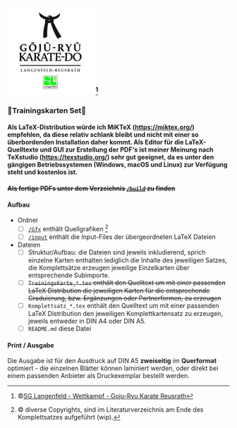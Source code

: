 ### ![Goju Ryu Karate Reusrath](/Gfx/sglgrkr/GJRKDR_s.jpg)[^1]
### :punch:Trainingskarten Set:martial_arts_uniform:
#### Als LaTeX-Distribution würde ich MiKTeX (https://miktex.org/) empfehlen, da diese relativ schlank bleibt und nicht mit einer so überbordenden Installation daher kommt. Als Editor für die LaTeX-Quelltexte und GUI zur Erstellung der PDF's ist meiner Meinung nach TeXstudio (https://texstudio.org/) sehr gut geeignet, da es unter den gängigen Betriebssystemen  (Windows, macOS und Linux) zur Verfügung steht und kostenlos ist.
#### ~~Als fertige PDFs unter dem Verzeichnis [`/build`](build/) zu finden~~
#### Aufbau
- Ordner
  - [ ] [`/Gfx`](Gfx/) enthält Quellgrafiken [^2]
  - [ ] [`/input`](input/) enthält die Input-Files der übergeordneten LaTeX Dateien
- Dateien
  - [ ] Struktur/Aufbau: die Dateien sind jeweils inkludierend, sprich einzelne Karten enthalten lediglich die Inhalte des jeweiligen Satzes, die Komplettsätze erzeugen jeweilige Einzelkarten über entsprechende Subimporte.
  - [ ] ~~`TrainingsKarte_*.tex` enthält den Quelltext um mit einer passenden LaTeX Distribution die jeweiligen Karten für die entsprechende Graduierung, bzw. Ergänzungen oder Partnerformen, zu erzeugen~~
  - [ ] `Komplettsatz_*.tex` enthält den Quelltext um mit einer passenden LaTeX Distribution den jeweiligen Komplettkartensatz zu erzeugen, jeweils entweder in DIN A4 oder DIN A5. 
  - [ ] `README.md` diese Datei

#### Print / Ausgabe
Die Ausgabe ist für den Ausdruck auf DIN A5 **zweiseitig** im **Querformat** optimiert - die einzelnen Blätter können laminiert werden, oder direkt bei einem passenden Anbieter als Druckexemplar bestellt werden.
  [^1]: :copyright:[SG Langenfeld - Wettkampf - Goju-Ryu Karate Reusrath](https://www.sglangenfeld.de/de/wettkampf/karate-goju-ryu-reusrath/)
  [^2]: :copyright: diverse Copyrights, sind im Literaturverzeichnis am Ende des Komplettsatzes aufgeführt (wip).
